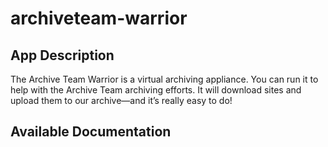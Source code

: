 # archiveteam-warrior

## App Description

The Archive Team Warrior is a virtual archiving appliance. You can run it to help with the Archive Team archiving efforts. It will download sites and upload them to our archive—and it’s really easy to do!

## Available Documentation

